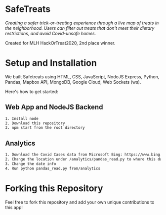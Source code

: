 # SafeTreats
<em>Creating a safer trick-or-treating experience through a live map of treats in the neighborhood. Users can filter out treats that don't meet their dietary restrictions, and avoid Covid-unsafe homes. </em>

Created for MLH HackOrTreat2020, 2nd place winner.

# Setup and Installation

We built Safetreats using HTML, CSS, JavaScript,  NodeJS Express, Python, Pandas, Mapbox API, MongoDB, Google Cloud, Web Sockets (ws).

Here's how to get started:

## Web App and NodeJS Backend

```bash
1. Install node
2. Download this repository
3. npm start from the root directory
```

## Analytics

```bash
1. Download the Covid Cases data from Microsoft Bing: https://www.bing.com/covid/local/canada
2. Change the location under /analytics/pandas_read.py to where this dataset is stored
3. Change the date info
4. Run python pandas_read.py from/analytics
```
# Forking this Repository
Feel free to fork this repository and add your own unique contributions to this app!
